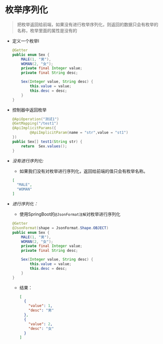 # 枚举序列化

> 把枚举返回给前端，如果没有进行枚举序列化，则返回的数据只会有枚举的名称，枚举里面的属性是没有的

- 定义一个枚举l

  ```java
  @Getter
  public enum Sex {
      MALE(1, "男"),
      WOMAN(2, "女");
      private final Integer value;
      private final String desc;
  
      Sex(Integer value, String desc) {
          this.value = value;
          this.desc = desc;
      }
  }
  ```

- 控制器中返回枚举

  ```java
  @ApiOperation("测试1")
  @GetMapping("/test1")
  @ApiImplicitParams({
          @ApiImplicitParam(name = "str",value = "st1")
  })
  public Sex[] test1(String str) {
      return  Sex.values();
  }
  ```

- *没有进行序列化:*

  - 如果我们没有对枚举进行序列化，返回给前端的值只会有枚举名称。

  ```json
  [
    "MALE",
    "WOMAN"
  ]
  ```

- *进行序列化：*

  - 使用SpringBoot的`@JsonFormat注解`对枚举进行序列化

  ```java
  @Getter
  @JsonFormat(shape = JsonFormat.Shape.OBJECT)
  public enum Sex {
      MALE(1, "男"),
      WOMAN(2, "女");
      private final Integer value;
      private final String desc;
  
      Sex(Integer value, String desc) {
          this.value = value;
          this.desc = desc;
      }
  }
  ```

  - 结果：

    ```json
    [
      {
        "value": 1,
        "desc": "男"
      },
      {
        "value": 2,
        "desc": "女"
      }
    ]
    ```